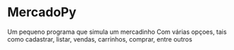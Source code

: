 # MercadoPy

Um pequeno programa que simula um mercadinho
Com várias opçoes, tais como cadastrar, listar, vendas, carrinhos, comprar, entre outros
